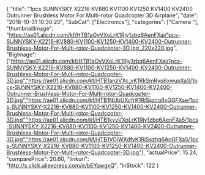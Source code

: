 {
	"title": "1pcs SUNNYSKY X2216 KV880 KV1100 KV1250 KV1400 KV2400 Outrunner Brushless Motor For Multi-rotor Quadcopter 3D Airplane",
	"date": "2018-10-31 10:30:20",
	"SubCat": ["Electronics"],
	"categories": ["Camera "],
	"thumbnailImage": "https://ae01.alicdn.com/kf/HTB1aOvVXoLrK1Rjy1zbq6AenFXaj/1pcs-SUNNYSKY-X2216-KV880-KV1100-KV1250-KV1400-KV2400-Outrunner-Brushless-Motor-For-Multi-rotor-Quadcopter-3D.jpg_220x220.jpg",
	"BigImage": ["https://ae01.alicdn.com/kf/HTB1aOvVXoLrK1Rjy1zbq6AenFXaj/1pcs-SUNNYSKY-X2216-KV880-KV1100-KV1250-KV1400-KV2400-Outrunner-Brushless-Motor-For-Multi-rotor-Quadcopter-3D.jpg","https://ae01.alicdn.com/kf/HTB1anzVXc_vK1RkSmRyq6xwupXa3/1pcs-SUNNYSKY-X2216-KV880-KV1100-KV1250-KV1400-KV2400-Outrunner-Brushless-Motor-For-Multi-rotor-Quadcopter-3D.jpg","https://ae01.alicdn.com/kf/HTB1NUbUXcfrK1RjSszcq6xGGFXae/1pcs-SUNNYSKY-X2216-KV880-KV1100-KV1250-KV1400-KV2400-Outrunner-Brushless-Motor-For-Multi-rotor-Quadcopter-3D.jpg","https://ae01.alicdn.com/kf/HTB1kyvVXoLrK1Rjy1zbq6AenFXa5/1pcs-SUNNYSKY-X2216-KV880-KV1100-KV1250-KV1400-KV2400-Outrunner-Brushless-Motor-For-Multi-rotor-Quadcopter-3D.jpg","https://ae01.alicdn.com/kf/HTB1VOjWXdfvK1RjSszhq6AcGFXa5/1pcs-SUNNYSKY-X2216-KV880-KV1100-KV1250-KV1400-KV2400-Outrunner-Brushless-Motor-For-Multi-rotor-Quadcopter-3D.jpg"],
	"actualPrice": 15.24,
	"comparePrice": 20.60,
	"linkurl": "http://s.click.aliexpress.com/e/bEYqwgxQ",
	"inStock": 122
}

